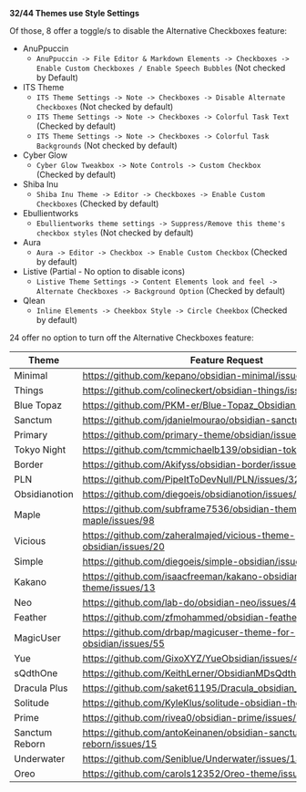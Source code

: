 **32/44 Themes use Style Settings**

Of those, 8 offer a toggle/s to disable the Alternative Checkboxes feature:
- AnuPpuccin
    - `AnuPpuccin -> File Editor & Markdown Elements -> Checkboxes -> Enable Custom Checkboxes / Enable Speech Bubbles` (Not checked by Default)
- ITS Theme
    - `ITS Theme Settings -> Note -> Checkboxes -> Disable Alternate Checkboxes` (Not checked by default)
    - `ITS Theme Settings -> Note -> Checkboxes -> Colorful Task Text` (Checked by default)
    - `ITS Theme Settings -> Note -> Checkboxes -> Colorful Task Backgrounds` (Not checked by default)
- Cyber Glow
    - `Cyber Glow Tweakbox -> Note Controls -> Custom Checkbox` (Checked by default)
- Shiba Inu
    - `Shiba Inu Theme -> Editor -> Checkboxes -> Enable Custom Checkboxes` (Checked by default)
- Ebullientworks
    - `Ebullientworks theme settings -> Suppress/Remove this theme's checkbox styles` (Not checked by default)
- Aura
    - `Aura -> Editor -> Checkbox -> Enable Custom Checkbox` (Checked by default)
- Listive (Partial - No option to disable icons)
    - `Listive Theme Settings -> Content Elements look and feel -> Alternate Checkboxes -> Background Option` (Checked by default)
- Qlean
    - `Inline Elements -> Cheekbox Style -> Circle Cheekbox` (Checked by default)


24 offer no option to turn off the Alternative Checkboxes feature:

| Theme          | Feature Request                                                   | Status | Notes |
| -------------- | ----------------------------------------------------------------- | ------ | ----- |
| Minimal        | https://github.com/kepano/obsidian-minimal/issues/792             | Open   |       |
| Things         | https://github.com/colineckert/obsidian-things/issues/169         | Open   |       |
| Blue Topaz     | https://github.com/PKM-er/Blue-Topaz_Obsidian-css/issues/625      | Open   |       |
| Sanctum        | https://github.com/jdanielmourao/obsidian-sanctum/issues/232      | Open   |       |
| Primary        | https://github.com/primary-theme/obsidian/issues/255              | Open   |       |
| Tokyo Night    | https://github.com/tcmmichaelb139/obsidian-tokyonight/issues/8    | Open   |       |
| Border         | https://github.com/Akifyss/obsidian-border/issues/350             | Open   |       |
| PLN            | https://github.com/PipeItToDevNull/PLN/issues/32                  | Open   |       |
| Obsidianotion  | https://github.com/diegoeis/obsidianotion/issues/15               | Open   |       |
| Maple          | https://github.com/subframe7536/obsidian-theme-maple/issues/98    | Open   |       |
| Vicious        | https://github.com/zaheralmajed/vicious-theme-obsidian/issues/20  | Open   |       |
| Simple         | https://github.com/diegoeis/simple-obsidian/issues/2              | Open   |       |
| Kakano         | https://github.com/isaacfreeman/kakano-obsidian-theme/issues/13   | Open   |       |
| Neo            | https://github.com/lab-do/obsidian-neo/issues/4                   | Open   |       |
| Feather        | https://github.com/zfmohammed/obsidian-feather/issues/2           | Open   |       |
| MagicUser      | https://github.com/drbap/magicuser-theme-for-obsidian/issues/55   | Open   |       |
| Yue            | https://github.com/GixoXYZ/YueObsidian/issues/4                   | Open   |       |
| sQdthOne       | https://github.com/KeithLerner/ObsidianMDsQdthOne/issues/22       | Open   |       |
| Dracula Plus   | https://github.com/saket61195/Dracula_obsidian_theme/issues/13    | Open   |       |
| Solitude       | https://github.com/KyleKlus/solitude-obsidian-theme/issues/6      | Open   |       |
| Prime          | https://github.com/rivea0/obsidian-prime/issues/7                 | Open   |       |
| Sanctum Reborn | https://github.com/antoKeinanen/obsidian-sanctum-reborn/issues/15 | Open   |       |
| Underwater     | https://github.com/Seniblue/Underwater/issues/13                  | Open   |       |
| Oreo           | https://github.com/carols12352/Oreo-theme/issues/1                | Open   |       |
